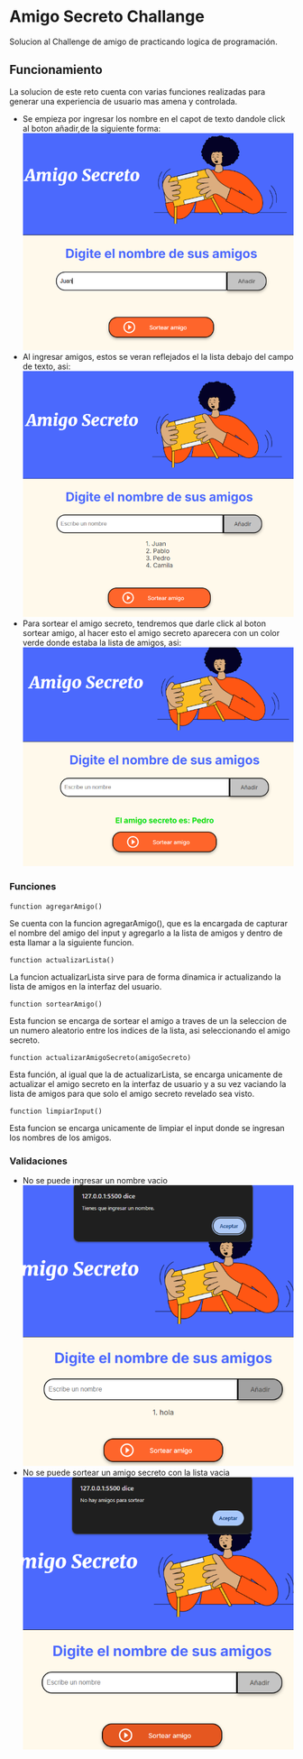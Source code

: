 # Amigo Secreto Challange
Solucion al Challenge de amigo de practicando logica de programación.

## Funcionamiento
La solucion de este reto cuenta con varias funciones realizadas para generar una experiencia de usuario mas amena y controlada.
* Se empieza por ingresar los nombre en el capot de texto dandole click al boton añadir,de la siguiente forma:
![alt text](image-4.png)
* Al ingresar amigos, estos se veran reflejados el la lista debajo del campo de texto, asi:
![alt text](image-3.png)
* Para sortear el amigo secreto, tendremos que darle click al boton sortear amigo, al hacer esto el amigo secreto aparecera con un color verde donde estaba la lista de amigos, asi:
![alt text](image-5.png)
### Funciones
```
function agregarAmigo()
```
Se cuenta con la funcion agregarAmigo(), que es la encargada de capturar el nombre del amigo del input y agregarlo a la lista de amigos y dentro de esta llamar a la siguiente funcion.
```
function actualizarLista()
```
La funcion actualizarLista sirve para de forma dinamica ir actualizando la lista de amigos en la interfaz del usuario.
```
function sortearAmigo()
```
Esta funcion se encarga de sortear el amigo a traves de un la seleccion de un numero aleatorio entre los indices de la lista, asi seleccionando el amigo secreto.
```
function actualizarAmigoSecreto(amigoSecreto)
```
Esta función, al igual que la de actualizarLista, se encarga unicamente de actualizar el amigo secreto en la interfaz de usuario y a su vez vaciando la lista de amigos para que solo el amigo secreto revelado sea visto.
```
function limpiarInput()
```
Esta funcion se encarga unicamente de limpiar el input donde se ingresan los nombres de los amigos.

### Validaciones
* No se puede ingresar un nombre vacio
![alt text](image-2.png)
* No se puede sortear un amigo secreto con la lista vacia
![alt text](image-1.png)